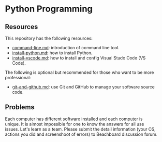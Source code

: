 # Python Programming

## Resources

This repository has the following resources:

- [command-line.md](./command-line.md): introduction of command line tool.
- [install-python.md](./install-python.md): how to install Python.
- [install-vscode.md](./install-vscode.md): how to install and config Visual Studo Code (VS Code).

The following is optional but recommended for those who want to be more professional:

- [git-and-github.md](./git-and-github.md): use Git and GitHub to manage your software source code.

## Problems

Each computer has different software installed and each computer is unique. It is almost impossible for one to know the answers for all use issues. Let's learn as a team. Please submit the detail information (your OS, actions you did and screenshoot of errors) to Beachboard discussion forum.
